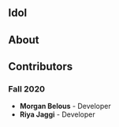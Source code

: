 ## Idol

## About

## Contributors

### Fall 2020

- **Morgan Belous** - Developer
- **Riya Jaggi** - Developer